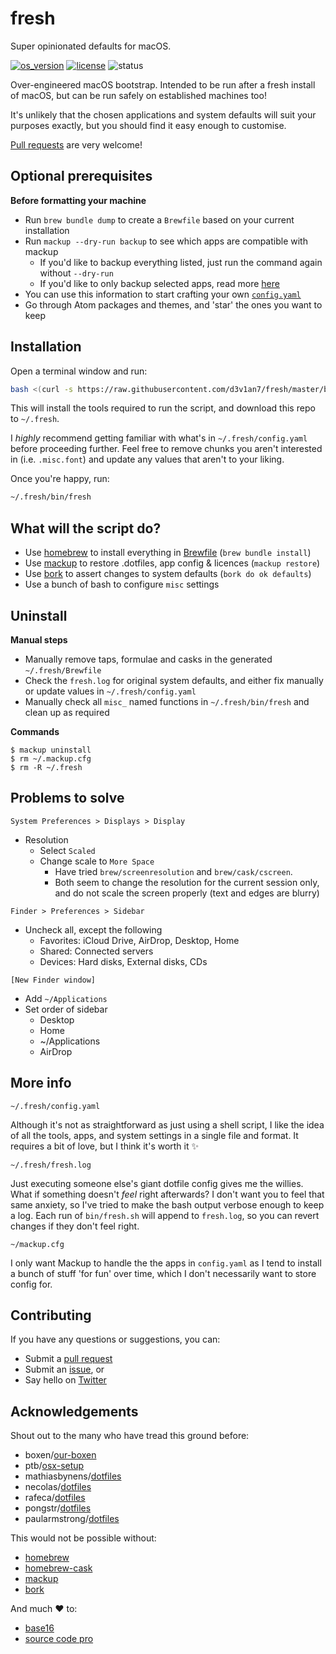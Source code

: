 # fresh

Super opinionated defaults for macOS.

[![os_version](https://img.shields.io/badge/macOS-10.13-blue.svg?maxAge=2592000)](https://www.apple.com/macos/high-sierra/)
[![license](https://img.shields.io/github/license/mashape/apistatus.svg?maxAge=2592000)](LICENSE.md)
![status](https://img.shields.io/badge/status-not_widely_tested-orange.svg?maxAge=2592000)

Over-engineered macOS bootstrap. Intended to be run after a fresh install of macOS, but can be run safely on established machines too!

It's unlikely that the chosen applications and system defaults will suit your purposes exactly, but you should find it easy enough to customise.

[Pull requests](https://help.github.com/articles/creating-a-pull-request/) are very welcome!

## Optional prerequisites

**Before formatting your machine**
- Run `brew bundle dump` to create a `Brewfile` based on your current installation
- Run `mackup --dry-run backup` to see which apps are compatible with mackup
  - If you'd like to backup everything listed, just run the command again without `--dry-run`
  - If you'd like to only backup selected apps, read more [here](https://github.com/lra/mackup/blob/master/doc/README.md#applications)
- You can use this information to start crafting your own [`config.yaml`](config.yaml)
- Go through Atom packages and themes, and 'star' the ones you want to keep

## Installation

Open a terminal window and run:
``` sh
bash <(curl -s https://raw.githubusercontent.com/d3v1an7/fresh/master/bin/setup)
```

This will install the tools required to run the script, and download this repo to `~/.fresh`.

I _highly_ recommend getting familiar with what's in `~/.fresh/config.yaml` before proceeding further. Feel free to remove chunks you aren't interested in (i.e. `.misc.font`) and update any values that aren't to your liking.

Once you're happy, run:
``` sh
~/.fresh/bin/fresh
```

## What will the script do?

- Use [homebrew](https://github.com/Homebrew/brew) to install everything in [Brewfile](Brewfile) (`brew bundle install`)
- Use [mackup](https://github.com/lra/mackup) to restore .dotfiles, app config & licences (`mackup restore`)
- Use [bork](https://github.com/mattly/bork) to assert changes to system defaults (`bork do ok defaults`)
- Use a bunch of bash to configure `misc` settings

## Uninstall

**Manual steps**
- Manually remove taps, formulae and casks in the generated `~/.fresh/Brewfile`
- Check the `fresh.log` for original system defaults, and either fix manually or update values in `~/.fresh/config.yaml`
- Manually check all `misc_` named functions in `~/.fresh/bin/fresh` and clean up as required

**Commands**
```
$ mackup uninstall
$ rm ~/.mackup.cfg
$ rm -R ~/.fresh
```

## Problems to solve

`System Preferences > Displays > Display`
- Resolution
  - Select `Scaled`
  - Change scale to `More Space`
    - Have tried `brew/screenresolution` and `brew/cask/cscreen`.
    - Both seem to change the resolution for the current session only, and do not scale the screen properly (text and edges are blurry)

`Finder > Preferences > Sidebar`
- Uncheck all, except the following
  - Favorites: iCloud Drive, AirDrop, Desktop, Home
  - Shared: Connected servers
  - Devices: Hard disks, External disks, CDs

`[New Finder window]`
- Add `~/Applications`
- Set order of sidebar
  - Desktop
  - Home
  - ~/Applications
  - AirDrop

## More info

`~/.fresh/config.yaml`

Although it's not as straightforward as just using a shell script, I like the idea of all the tools, apps, and system settings in a single file and format. It requires a bit of love, but I think it's worth it :sparkles:

 `~/.fresh/fresh.log`

Just executing someone else's giant dotfile config gives me the willies. What if something doesn't _feel_ right afterwards? I don't want you to feel that same anxiety, so I've tried to make the bash output verbose enough to keep a log. Each run of `bin/fresh.sh` will append to `fresh.log`, so you can revert changes if they don't feel right.

`~/mackup.cfg`

I only want Mackup to handle the the apps in `config.yaml` as I tend to install a bunch of stuff 'for fun' over time, which I don't necessarily want to store config for.

## Contributing

If you have any questions or suggestions, you can:
- Submit a [pull request](https://github.com/d3v1an7/fresh/pull/new/master)
- Submit an [issue](https://github.com/d3v1an7/fresh/issues/new), or
- Say hello on [Twitter](https://twitter.com/d3v1an7)

## Acknowledgements

Shout out to the many who have tread this ground before:
- boxen/[our-boxen](https://boxen.github.com/)
- ptb/[osx-setup](https://github.com/ptb/Mac-OS-X-Lion-Setup)
- mathiasbynens/[dotfiles](https://github.com/mathiasbynens/dotfiles)
- necolas/[dotfiles](https://github.com/necolas/dotfiles)
- rafeca/[dotfiles](https://github.com/rafeca/dotfiles)
- pongstr/[dotfiles](https://github.com/pongstr/dotfiles)
- paularmstrong/[dotfiles](https://github.com/paularmstrong/dotfiles)

This would not be possible without:
- [homebrew](https://github.com/Homebrew/brew)
- [homebrew-cask](https://github.com/caskroom/homebrew-cask)
- [mackup](https://github.com/lra/mackup)
- [bork](https://github.com/mattly/bork)

And much :heart: to:
- [base16](https://github.com/chriskempson/base16)
- [source code pro](https://github.com/adobe-fonts/source-code-pro)
